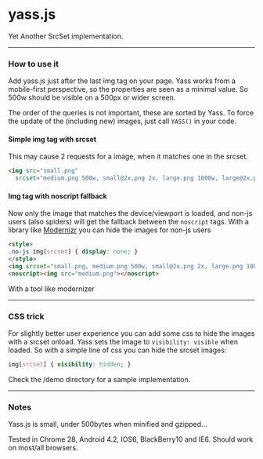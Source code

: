 yass.js
=========

Yet Another SrcSet implementation.


----

### How to use it

Add yass.js just after the last img tag on your page. 
Yass works from a mobile-first perspective, so the properties are seen as a minimal value.
So 500w should be visible on a 500px or wider screen.

The order of the queries is not important, these are sorted by Yass. To force the update of the (including new) images, just call `YASS()` in your code.

#### Simple img tag with srcset
This may cause 2 requests for a image, when it matches one in the srcset.
````html
<img src="small.png" 
  srcset="medium.png 500w, small@2x.png 2x, large.png 1000w, large@2x.png 1000w 2x">
````

#### Img tag with noscript fallback
Now only the image that matches the device/viewport is loaded, and non-js users (also spiders) 
will get the fallback between the `noscript` tags. With a library like [Modernizr](http://modernizr.com) you can hide 
the images for non-js users

````html
<style> 
.no-js img[srcset] { display: none; }
</style>
<img srcset="small.png, medium.png 500w, small@2x.png 2x, large.png 1000w, large@2x.png 1000w 2x">
<noscript><img src="medium.png"></noscript>
````

With a tool like modernizer

----

### CSS trick

For slightly better user experience you can add some css to hide the images with a srcset onload.
Yass sets the image to `visibility: visible` when loaded. So with a simple line of css you can hide the srcset images:

````css
img[srcset] { visibility: hidden; }
````

Check the /demo directory for a sample implementation.

----

### Notes

Yass.js is small, under 500bytes when minified and gzipped...

Tested in Chrome 28, Android 4.2, IOS6, BlackBerry10 and IE6. Should work on most/all browsers.
